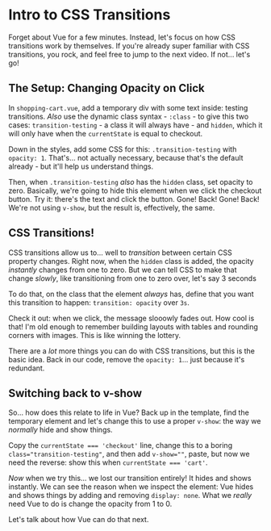 # Intro to CSS Transitions

Forget about Vue for a few minutes. Instead, let's focus on how CSS transitions
work by themselves. If you're already super familiar with CSS transitions, you
rock, and feel free to jump to the next video. If not... let's go!

## The Setup: Changing Opacity on Click

In `shopping-cart.vue`, add a temporary div with some text inside: testing
transitions. *Also* use the dynamic class syntax - `:class` - to give this two
cases: `transition-testing` - a class it will always have - and `hidden`, which
it will only have when the `currentState` is equal to checkout.

Down in the styles, add some CSS for this: `.transition-testing` with `opacity: 1`.
That's... not actually necessary, because that's the default already - but it'll
help us understand things.

Then, when `.transition-testing` *also* has the `hidden` class, set opacity to
zero. Basically, we're going to hide this element when we click the checkout
button. Try it: there's the text and click the button. Gone! Back! Gone! Back!
We're not using `v-show`, but the result is, effectively, the same.

## CSS Transitions!

CSS transitions allow us to... well to *transition* between certain CSS property
changes. Right now, when the `hidden` class is added, the opacity *instantly*
changes from one to zero. But we can tell CSS to make that change *slowly*, like
transitioning from one to zero over, let's say 3 seconds

To do that, on the class that the element *always* has, define that you want
this transition to happen: `transition: opacity` over `3s`.

Check it out: when we click, the message slooowly fades out. How cool is that!
I'm old enough to remember building layouts with tables and rounding corners
with images. This is like winning the lottery.

There are a *lot* more things you can do with CSS transitions, but this is the
basic idea. Back in our code, remove the `opacity: 1`... just because it's
redundant.

## Switching back to v-show

So... how does this relate to life in Vue? Back up in the template, find the
temporary element and let's change this to use a proper `v-show`: the way we
*normally* hide and show things.

Copy the `currentState === 'checkout'` line, change this to a boring
`class="transition-testing"`, and then add `v-show=""`, paste, but now we need
the reverse: show this when `currentState === 'cart'`.

*Now* when we try this... we lost our transition entirely! It hides and shows
instantly. We can see the reason when we inspect the element: Vue hides and shows
things by adding and removing `display: none`. What we *really* need Vue to do
is change the opacity from 1 to 0.

Let's talk about how Vue can do that next.
